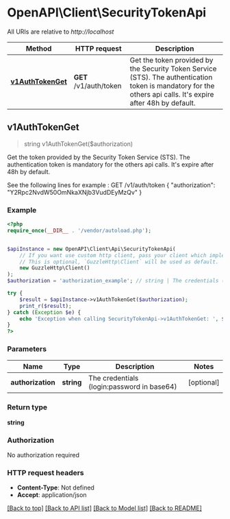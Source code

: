 # OpenAPI\Client\SecurityTokenApi

All URIs are relative to *http://localhost*

Method | HTTP request | Description
------------- | ------------- | -------------
[**v1AuthTokenGet**](SecurityTokenApi.md#v1AuthTokenGet) | **GET** /v1/auth/token | Get the token provided by the Security Token Service (STS).  The authentication token is mandatory for the others api calls.  It&#39;s expire after 48h by default.



## v1AuthTokenGet

> string v1AuthTokenGet($authorization)

Get the token provided by the Security Token Service (STS).  The authentication token is mandatory for the others api calls.  It's expire after 48h by default.

See the following lines for example :  GET /v1/auth/token  {  \"authorization\": \"Y2Rpc2NvdW50OmNkaXNjb3VudDEyMzQv\"  }

### Example

```php
<?php
require_once(__DIR__ . '/vendor/autoload.php');


$apiInstance = new OpenAPI\Client\Api\SecurityTokenApi(
    // If you want use custom http client, pass your client which implements `GuzzleHttp\ClientInterface`.
    // This is optional, `GuzzleHttp\Client` will be used as default.
    new GuzzleHttp\Client()
);
$authorization = 'authorization_example'; // string | The credentials (login:password in base64)

try {
    $result = $apiInstance->v1AuthTokenGet($authorization);
    print_r($result);
} catch (Exception $e) {
    echo 'Exception when calling SecurityTokenApi->v1AuthTokenGet: ', $e->getMessage(), PHP_EOL;
}
?>
```

### Parameters


Name | Type | Description  | Notes
------------- | ------------- | ------------- | -------------
 **authorization** | **string**| The credentials (login:password in base64) | [optional]

### Return type

**string**

### Authorization

No authorization required

### HTTP request headers

- **Content-Type**: Not defined
- **Accept**: application/json

[[Back to top]](#) [[Back to API list]](../../README.md#documentation-for-api-endpoints)
[[Back to Model list]](../../README.md#documentation-for-models)
[[Back to README]](../../README.md)

